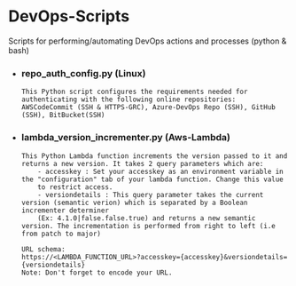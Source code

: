 # DevOps-Scripts
Scripts for performing/automating DevOps actions and processes (python & bash)

- ### repo_auth_config.py (Linux)
    ```
    This Python script configures the requirements needed for authenticating with the following online repositories: 
    AWSCodeCommit (SSH & HTTPS-GRC), Azure-DevOps Repo (SSH), GitHub (SSH), BitBucket(SSH)
    ```

- ### lambda_version_incrementer.py (Aws-Lambda)
    ```
    This Python Lambda function increments the version passed to it and returns a new version. It takes 2 query parameters which are:
        - accesskey : Set your accesskey as an environment variable in the "configuration" tab of your lambda function. Change this value
        to restrict access.
        - versiondetails : This query parameter takes the current version (semantic verion) which is separated by a Boolean incrementer determiner 
        (Ex: 4.1.0|false.false.true) and returns a new semantic version. The incrementation is performed from right to left (i.e from patch to major)
        
    URL schema:
    https://<LAMBDA_FUNCTION_URL>?accesskey={accesskey}&versiondetails={versiondetails}
    Note: Don't forget to encode your URL.
    ```